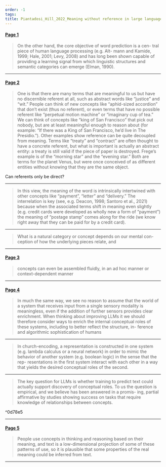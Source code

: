 ```yaml
---
order: -1
tags: 
title: Piantadosi_Hill_2022_Meaning without reference in large language models
---
```


#### [Page 1](highlights://Piantadosi_Hill_2022_Meaning%20without%20reference%20in%20large%20language%20models#page=1)

> On the other hand, the core objective of word prediction is a
> cen- tral piece of human language processing (e.g. Alt- mann and
> Kamide, 1999; Hale, 2001; Levy, 2008) and has long been shown
> capable of providing a learning signal from which linguistic
> structures and semantic categories can emerge (Elman, 1990).

***

#### [Page 2](highlights://Piantadosi_Hill_2022_Meaning%20without%20reference%20in%20large%20language%20models#page=2)

> One is that there are many terms that are meaningful to us but
> have no discernible referent at all, such as abstract words like
> “justice” and “wit.” People can think of new concepts like
> “aphid-sized accordion” that don’t exist (thus no referent), or
> even terms that have no possible referent like “perpetual motion
> machine” or “imaginary cup of tea.” We can think of concepts
> like “king of San Francisco” that pick out nobody, but are at
> least meaningful enough to reason about (for example: “If there
> was a King of San Francisco, he’d live in The Presidio.”). Other
> examples show reference can be quite decoupled from meaning.
> Terms like “treaty” and “contract” are often thought to have a
> concrete referent, but what is important is actually an abstract
> entity: a treaty is still valid if the piece of paper is
> destroyed. Frege’s example is of the “morning star” and the
> “evening star.” Both are terms for the planet Venus, but were
> once conceived of as different entities without knowing that
> they are the same object.

Can referents only be direct?

***

> In this view, the meaning of the word is intrinsically
> intertwined with other concepts like “payment”, “letter” and
> “delivery.” The interrelation is key (see, e.g. Deacon, 1998;
> Santoro et al., 2021) because when the associated terms shift in
> meaning even slightly (e.g. credit cards were developed as
> wholly new a form of “payment”) the meaning of “postage stamp”
> comes along for the ride (we know right away that they can be
> paid for by a credit card).

***

> What is a natural category or concept depends on our mental con-
> ception of how the underlying pieces relate, and

***

#### [Page 3](highlights://Piantadosi_Hill_2022_Meaning%20without%20reference%20in%20large%20language%20models#page=3)

> concepts can even be assembled fluidly, in an ad hoc manner or
> context-dependent manner

***

#### [Page 4](highlights://Piantadosi_Hill_2022_Meaning%20without%20reference%20in%20large%20language%20models#page=4)

> In much the same way, we see no reason to assume that the world
> of a system that receives input from a single sensory modality
> is meaningless, even if the addition of further sensors provides
> clear enrichment. When thinking about improving LLMs it we
> should therefore consider ways to enrich the internal conceptual
> roles of these systems, including to better reflect the
> structure, in- ference and algorithmic sophistication of humans

***

> In church-encoding, a representation is constructed in one
> system (e.g. lambda calculus or a neural network) in order to
> mimic the behavior of another system (e.g. boolean logic) in the
> sense that the rep- resentations in the first system interact
> with each other in a way that yields the desired conceptual
> roles of the second.

***

> The key question for LLMs is whether training to predict text
> could actually support discovery of conceptual roles. To us the
> question is empirical, and we believe has been answered in a
> promis- ing, partial affirmative by studies showing success on
> tasks that require knowledge of relationships between concepts.

^0d78e5

***

#### [Page 5](highlights://Piantadosi_Hill_2022_Meaning%20without%20reference%20in%20large%20language%20models#page=5)

> People use concepts in thinking and reasoning based on their
> meaning, and text is a low-dimensional projection of some of
> these patterns of use, so it is plausible that some properties
> of the real meaning could be inferred from text.

***


